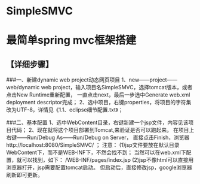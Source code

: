 # SimpleSMVC
最简单spring mvc框架搭建
===
【详细步骤】
---
###一、新建dynamic web project动态网页项目
1、new——project——web/dynamic web project，输入项目名SimpleSMVC，选择tomcat版本，或者点击New Runtime重新配置，
一直点击next，最后一步选中Generate web.xml deployment descriptor完成；
2、选中项目，右键properties，将项目的字符集改为UTF-8，详情见《1.1、eclipse细节配置.txt》；

###二、基本配置
1、选中WebContent目录，右键新建一个jsp文件，内容见该项目代码；
2、现在就将这个项目部署到Tomcat,来验证是否可以跑起来。
在项目上右键——Run/Debug As——Run/Debug on Server，
直接点击Finish，浏览器http://localhost:8080/SimpleSMVC/ ；
注意：
(1)jsp文件要放在默认目录WebContent下，而不是WEB-INF下，不然会找不到；
当然可以在web.xml下配置，就可以找到，如下：
<welcome-file-list>
    <welcome-file>/WEB-INF/pages/index.jsp</welcome-file>
</welcome-file-list>
(2)jsp不像html可以直接用浏览器打开，jsp需要配置tomcat启动。
但启动后，直接修改jsp，google浏览器刷新即可更新。
